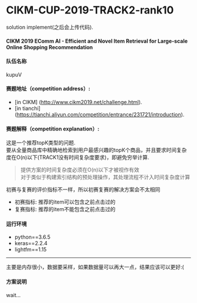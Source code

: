 # CIKM-CUP-2019-TRACK2-rank10
solution implement(之后会上传代码).<br>

#### CIKM 2019 EComm AI - Efficient and Novel Item Retrieval for Large-scale Online Shopping Recommendation

#### 队伍名称
kupuV

#### 赛题地址（competition address）:
* [in CIKM] (http://www.cikm2019.net/challenge.html).<br>
* [in tianchi] (https://tianchi.aliyun.com/competition/entrance/231721/introduction).<br>

#### 赛题解释（competition explanation）:
这是一个推荐topK类型的问题.<br>
要从全量商品库中精确地检索到用户最感兴趣的topK个商品，并且要求时间复杂度在O(n)以下(TRACK1没有时间复杂度要求)，即避免穷举计算.<br>
> 提供方案的时间复杂度必须在O(n)以下才被视作有效<br>
> 对于类似于构建索引结构的预处理操作，其处理流程不计入时间复杂度计算<br>

初赛与复赛的评价指标不一样，所以初赛复赛的解决方案会不太相同<br>
* 初赛指标: 推荐的item可以包含之前点击过的<br>
* 复赛指标: 推荐的item不能包含之前点击过的<br>

#### 运行环境
- python==3.6.5
- keras==2.2.4
- lightfm==1.15
---
主要是内存很小，数据要采样，如果数据量可以再大一点，结果应该可以更好:(

#### 方案说明

wait...